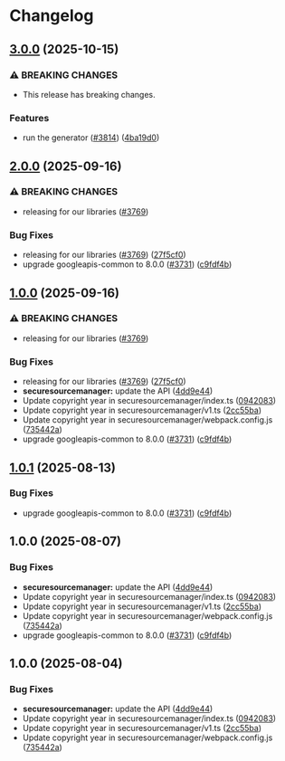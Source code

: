 # Changelog

## [3.0.0](https://github.com/googleapis/google-api-nodejs-client/compare/securesourcemanager-v2.0.0...securesourcemanager-v3.0.0) (2025-10-15)


### ⚠ BREAKING CHANGES

* This release has breaking changes.

### Features

* run the generator ([#3814](https://github.com/googleapis/google-api-nodejs-client/issues/3814)) ([4ba19d0](https://github.com/googleapis/google-api-nodejs-client/commit/4ba19d068b2b8deb28d773ebc6a3418f5e4a7162))

## [2.0.0](https://github.com/googleapis/google-api-nodejs-client/compare/securesourcemanager-v1.0.0...securesourcemanager-v2.0.0) (2025-09-16)


### ⚠ BREAKING CHANGES

* releasing for our libraries ([#3769](https://github.com/googleapis/google-api-nodejs-client/issues/3769))

### Bug Fixes

* releasing for our libraries ([#3769](https://github.com/googleapis/google-api-nodejs-client/issues/3769)) ([27f5cf0](https://github.com/googleapis/google-api-nodejs-client/commit/27f5cf0a0190a5e8e8bf970f7a7cf77c409f093e))
* upgrade googleapis-common to 8.0.0  ([#3731](https://github.com/googleapis/google-api-nodejs-client/issues/3731)) ([c9fdf4b](https://github.com/googleapis/google-api-nodejs-client/commit/c9fdf4b34d6c9bcf608eee35dd281d4680be9797))

## [1.0.0](https://github.com/googleapis/google-api-nodejs-client/compare/securesourcemanager-v0.1.0...securesourcemanager-v1.0.0) (2025-09-16)


### ⚠ BREAKING CHANGES

* releasing for our libraries ([#3769](https://github.com/googleapis/google-api-nodejs-client/issues/3769))

### Bug Fixes

* releasing for our libraries ([#3769](https://github.com/googleapis/google-api-nodejs-client/issues/3769)) ([27f5cf0](https://github.com/googleapis/google-api-nodejs-client/commit/27f5cf0a0190a5e8e8bf970f7a7cf77c409f093e))
* **securesourcemanager:** update the API ([4dd9e44](https://github.com/googleapis/google-api-nodejs-client/commit/4dd9e448bf25c82bf1be801bb033dfc8f2e1cec1))
* Update copyright year in securesourcemanager/index.ts ([0942083](https://github.com/googleapis/google-api-nodejs-client/commit/09420837e25f393bf9a8e4e4f0ce186345084e04))
* Update copyright year in securesourcemanager/v1.ts ([2cc55ba](https://github.com/googleapis/google-api-nodejs-client/commit/2cc55bad9c182e246aba7c5ae0a51e6b67378f55))
* Update copyright year in securesourcemanager/webpack.config.js ([735442a](https://github.com/googleapis/google-api-nodejs-client/commit/735442a37212c3bf521ad6c434d2c2d558b2481a))
* upgrade googleapis-common to 8.0.0  ([#3731](https://github.com/googleapis/google-api-nodejs-client/issues/3731)) ([c9fdf4b](https://github.com/googleapis/google-api-nodejs-client/commit/c9fdf4b34d6c9bcf608eee35dd281d4680be9797))

## [1.0.1](https://github.com/googleapis/google-api-nodejs-client/compare/securesourcemanager-v1.0.0...securesourcemanager-v1.0.1) (2025-08-13)


### Bug Fixes

* upgrade googleapis-common to 8.0.0  ([#3731](https://github.com/googleapis/google-api-nodejs-client/issues/3731)) ([c9fdf4b](https://github.com/googleapis/google-api-nodejs-client/commit/c9fdf4b34d6c9bcf608eee35dd281d4680be9797))

## 1.0.0 (2025-08-07)


### Bug Fixes

* **securesourcemanager:** update the API ([4dd9e44](https://github.com/googleapis/google-api-nodejs-client/commit/4dd9e448bf25c82bf1be801bb033dfc8f2e1cec1))
* Update copyright year in securesourcemanager/index.ts ([0942083](https://github.com/googleapis/google-api-nodejs-client/commit/09420837e25f393bf9a8e4e4f0ce186345084e04))
* Update copyright year in securesourcemanager/v1.ts ([2cc55ba](https://github.com/googleapis/google-api-nodejs-client/commit/2cc55bad9c182e246aba7c5ae0a51e6b67378f55))
* Update copyright year in securesourcemanager/webpack.config.js ([735442a](https://github.com/googleapis/google-api-nodejs-client/commit/735442a37212c3bf521ad6c434d2c2d558b2481a))
* upgrade googleapis-common to 8.0.0  ([#3731](https://github.com/googleapis/google-api-nodejs-client/issues/3731)) ([c9fdf4b](https://github.com/googleapis/google-api-nodejs-client/commit/c9fdf4b34d6c9bcf608eee35dd281d4680be9797))

## 1.0.0 (2025-08-04)


### Bug Fixes

* **securesourcemanager:** update the API ([4dd9e44](https://github.com/googleapis/google-api-nodejs-client/commit/4dd9e448bf25c82bf1be801bb033dfc8f2e1cec1))
* Update copyright year in securesourcemanager/index.ts ([0942083](https://github.com/googleapis/google-api-nodejs-client/commit/09420837e25f393bf9a8e4e4f0ce186345084e04))
* Update copyright year in securesourcemanager/v1.ts ([2cc55ba](https://github.com/googleapis/google-api-nodejs-client/commit/2cc55bad9c182e246aba7c5ae0a51e6b67378f55))
* Update copyright year in securesourcemanager/webpack.config.js ([735442a](https://github.com/googleapis/google-api-nodejs-client/commit/735442a37212c3bf521ad6c434d2c2d558b2481a))
